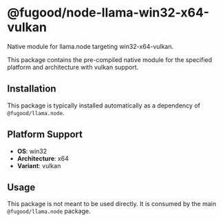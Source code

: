# @fugood/node-llama-win32-x64-vulkan

Native module for llama.node targeting win32-x64-vulkan.

This package contains the pre-compiled native module for the specified platform and architecture with vulkan support.

## Installation

This package is typically installed automatically as a dependency of `@fugood/llama.node`.

## Platform Support

- **OS**: win32
- **Architecture**: x64
- **Variant**: vulkan

## Usage

This package is not meant to be used directly. It is consumed by the main `@fugood/llama.node` package.
